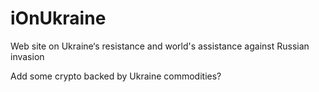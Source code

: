 # iOnUkraine
Web site on Ukraine‘s resistance and world's assistance against Russian invasion

Add some crypto backed by Ukraine commodities?
